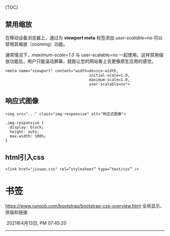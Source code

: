 [TOC]



## 禁用缩放

在移动设备浏览器上，通过为 **viewport meta** 标签添加 *user-scalable=no* 可以禁用其缩放（zooming）功能。

通常情况下，*maximum-scale=1.0* 与 user-scalable=no 一起使用。这样禁用缩放功能后，用户只能滚动屏幕，就能让您的网站看上去更像原生应用的感觉。

```
<meta name="viewport" content="width=device-width, 
                                     initial-scale=1.0, 
                                     maximum-scale=1.0, 
                                     user-scalable=no">
```

## 响应式图像

```
<img src="..." class="img-responsive" alt="响应式图像">
```

```
.img-responsive {
  display: block;
  height: auto;
  max-width: 100%;
}
```

## html引入css

```
<link href="jisuan.css" rel=”stylesheet” type=”text/css” />
```

# 书签

https://www.runoob.com/bootstrap/bootstrap-css-overview.html 全局显示、排版和链接

​																																													2021年4月13日, PM 07:45:20

------

